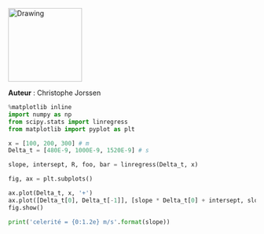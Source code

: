 <img src="media/CC-BY-NC-ND.png" alt="Drawing" style="width: 150px;"/> 

**Auteur** : Christophe Jorssen


```python
%matplotlib inline
import numpy as np
from scipy.stats import linregress
from matplotlib import pyplot as plt

x = [100, 200, 300] # m
Delta_t = [480E-9, 1000E-9, 1520E-9] # s

slope, intersept, R, foo, bar = linregress(Delta_t, x)

fig, ax = plt.subplots()

ax.plot(Delta_t, x, '+')
ax.plot([Delta_t[0], Delta_t[-1]], [slope * Delta_t[0] + intersept, slope * Delta_t[-1] + intersept])
fig.show()
```


```python
print('celerité = {0:1.2e} m/s'.format(slope))
```


```python

```
